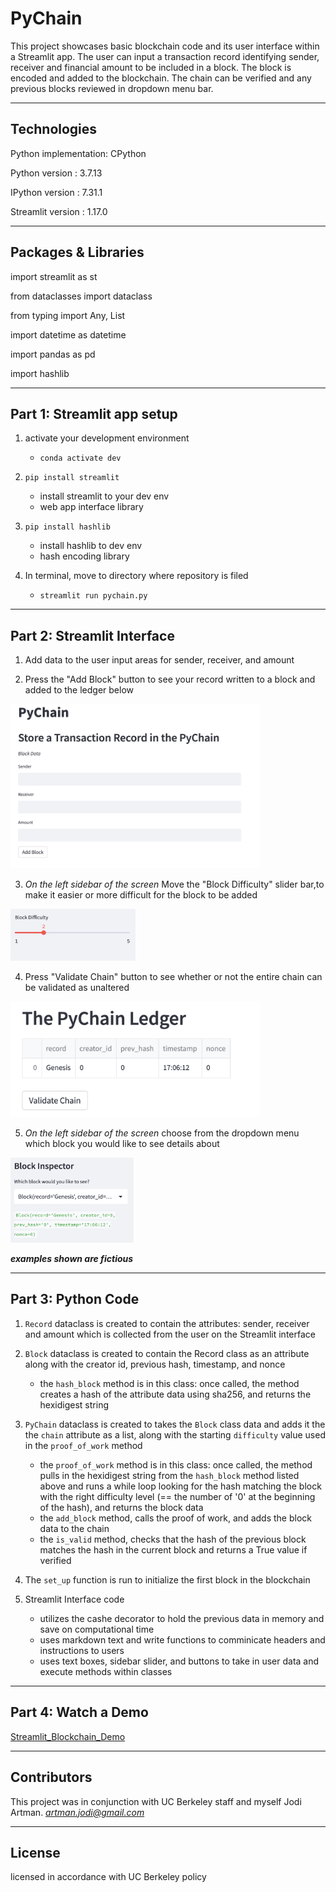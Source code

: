 # PyChain
This project showcases basic blockchain code and its user interface within a Streamlit app.  The user can input a transaction record identifying sender, receiver and financial amount to be included in a block. The block is encoded and added to the blockchain.  The chain can be verified and any previous blocks reviewed in dropdown menu bar.

---

## Technologies

Python implementation: CPython

Python version       : 3.7.13

IPython version      : 7.31.1

Streamlit version    : 1.17.0

---

## Packages & Libraries

import streamlit as st

from dataclasses import dataclass

from typing import Any, List

import datetime as datetime

import pandas as pd

import hashlib

---

## Part 1: Streamlit app setup

1. activate your development environment
    - `conda activate dev`
    
2. `pip install streamlit`
    - install streamlit to your dev env
    - web app interface library
      
3. `pip install hashlib`
    - install hashlib to dev env
    - hash encoding library
    
4. In terminal, move to directory where repository is filed
    - `streamlit run pychain.py`
    
---

## Part 2: Streamlit Interface 

1. Add data to the user input areas for sender, receiver, and amount

2. Press the "Add Block" button to see your record written to a block and added to the ledger below


<img src="./Images/add_block.png" width="400" />


3. *On the left sidebar of the screen* Move the "Block Difficulty" slider bar,to make it easier or more difficult for the block to be added


<img src="./Images/difficulty.png" width="200" />


4. Press "Validate Chain" button to see whether or not the entire chain can be validated as unaltered

<img src="./Images/ledger.png" width="400" />


5. *On the left sidebar of the screen* choose from the dropdown menu which block you would like to see details about

<img src="./Images/inspector.png" width="200" />

***examples shown are fictious*** 

---

## Part 3: Python Code

1. `Record` dataclass is created to contain the attributes: sender, receiver and amount which is collected from the user on the Streamlit interface

2. `Block` dataclass is created to contain the Record class as an attribute along with the creator id, previous hash, timestamp, and nonce
    - the `hash_block` method is in this class: once called, the method creates a hash of the attribute data using sha256, and returns the hexidigest string
    
3. `PyChain` dataclass is created to takes the `Block` class data and adds it the the `chain` attribute as a list, along with the starting `difficulty` value used in the `proof_of_work` method
    - the `proof_of_work` method is in this class: once called, the method pulls in the hexidigest string from the `hash_block` method listed above and runs a while loop looking for the hash matching the block with the right difficulty level (== the number of '0' at the beginning of the hash), and returns the block data
    - the `add_block` method, calls the proof of work, and adds the block data to the chain
    - the `is_valid` method, checks that the hash of the previous block matches the hash in the current block and returns a True value if verified

4. The `set_up` function is run to initialize the first block in the blockchain

4. Streamlit Interface code
    - utilizes the cashe decorator to hold the previous data in memory and save on computational time
    - uses markdown text and write functions to comminicate headers and instructions to users
    - uses text boxes, sidebar slider, and buttons to take in user data and execute methods within classes


---

## Part 4: Watch a Demo

[Streamlit_Blockchain_Demo](Images/PyChain_demo.mov)

---

## Contributors

This project was in conjunction with UC Berkeley staff and myself Jodi Artman.  *artman.jodi@gmail.com*

---

## License

licensed in accordance with UC Berkeley policy
